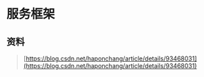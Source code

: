 # 服务框架

## 资料

> [https://blog.csdn.net/haponchang/article/details/93468031](https://blog.csdn.net/haponchang/article/details/93468031)



